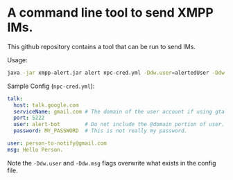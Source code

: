 # A command line tool to send XMPP IMs.

This github repository contains a tool that can be run to send IMs.

Usage:
```bash
java -jar xmpp-alert.jar alert npc-cred.yml -Ddw.user=alertedUser -Ddw.msg="Hello There"
```

Sample Config (`npc-cred.yml`):
```yml
talk:
  host: talk.google.com
  serviceName: gmail.com # The domain of the user account if using gtalk.
  port: 5222
  user: alert-bot        # Do not include the @domain portion of user.
  password: MY_PASSWORD  # This is not really my password.

user: person-to-notify@gmail.com
msg: Hello Person.
```

Note the `-Ddw.user` and `-Ddw.msg` flags overwrite what exists in the config file.
